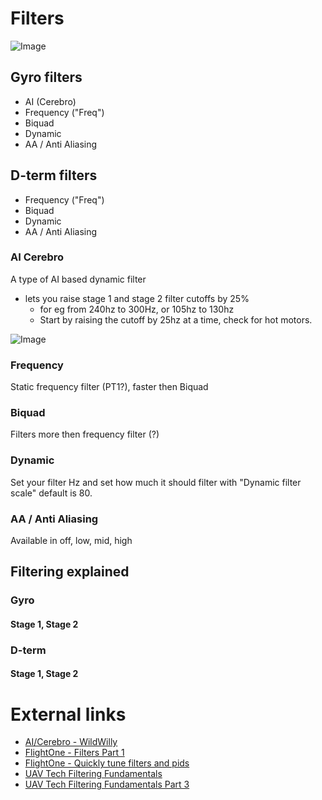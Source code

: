# Filters

![Image](https://github.com/fl1wiki-mrteel/FlightOneWiki/blob/main/IMG/FLX_Filter_001.JPG)

## Gyro filters

- AI (Cerebro)
- Frequency ("Freq")
- Biquad
- Dynamic
- AA / Anti Aliasing 

## D-term filters
- Frequency ("Freq")
- Biquad
- Dynamic
- AA / Anti Aliasing 


### AI Cerebro
A type of AI based dynamic filter
- lets you raise stage 1 and stage 2 filter cutoffs by 25% 
    - for eg from 240hz to 300Hz, or 105hz to 130hz
    - Start by raising the cutoff by 25hz at a time, check for hot motors.

![Image](https://github.com/fl1wiki-mrteel/FlightOneWiki/blob/main/IMG/H7_EnableCerebro.JPG)

### Frequency
Static frequency filter (PT1?), faster then Biquad

### Biquad
Filters more then frequency filter (?)

### Dynamic
Set your filter Hz and set how much it should filter with "Dynamic filter scale"  default is 80.

### AA / Anti Aliasing
Available in off, low, mid, high



## Filtering explained

### Gyro

#### Stage 1, Stage 2

### D-term

#### Stage 1, Stage 2


# External links
- [AI/Cerebro - WildWilly](https://youtu.be/tghqr7yJ78I)
- [FlightOne - Filters Part 1](https://www.youtube.com/watch?v=cuwD1KiZQLw)
- [FlightOne - Quickly tune filters and pids](https://www.youtube.com/watch?v=HcopWSx8hYk)
- [UAV Tech Filtering Fundamentals](https://www.youtube.com/watch?v=A09sprstYqI)
- [UAV Tech Filtering Fundamentals Part 3](https://www.youtube.com/watch?v=ULWlDIjha10)